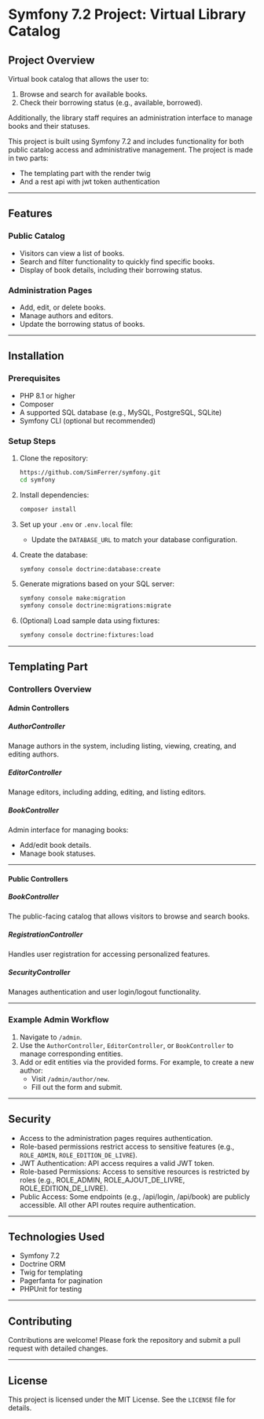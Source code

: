 # Symfony 7.2 Project: Virtual Library Catalog

## Project Overview
Virtual book catalog that allows the user to:

1. Browse and search for available books.
2. Check their borrowing status (e.g., available, borrowed).

Additionally, the library staff requires an administration interface to manage books and their statuses.

This project is built using Symfony 7.2 and includes functionality for both public catalog access and administrative management.
The project is made in two parts:
- The templating part with the render twig
- And a rest api with jwt token authentication
---

## Features

### Public Catalog
- Visitors can view a list of books.
- Search and filter functionality to quickly find specific books.
- Display of book details, including their borrowing status.

### Administration Pages
- Add, edit, or delete books.
- Manage authors and editors.
- Update the borrowing status of books.

---

## Installation

### Prerequisites
- PHP 8.1 or higher
- Composer
- A supported SQL database (e.g., MySQL, PostgreSQL, SQLite)
- Symfony CLI (optional but recommended)

### Setup Steps
1. Clone the repository:
   ```bash
   https://github.com/SimFerrer/symfony.git
   cd symfony
   ```

2. Install dependencies:
   ```bash
   composer install
   ```

3. Set up your `.env` or `.env.local` file:
   - Update the `DATABASE_URL` to match your database configuration.

4. Create the database:
   ```bash
   symfony console doctrine:database:create
   ```

5. Generate migrations based on your SQL server:
   ```bash
   symfony console make:migration
   symfony console doctrine:migrations:migrate
   ```

6. (Optional) Load sample data using fixtures:
   ```bash
   symfony console doctrine:fixtures:load
   ```

---

## Templating Part

### Controllers Overview

#### Admin Controllers
##### AuthorController
Manage authors in the system, including listing, viewing, creating, and editing authors.

##### EditorController
Manage editors, including adding, editing, and listing editors.

##### BookController
Admin interface for managing books:
- Add/edit book details.
- Manage book statuses.

---

#### Public Controllers
##### BookController
The public-facing catalog that allows visitors to browse and search books.

##### RegistrationController
Handles user registration for accessing personalized features.

##### SecurityController
Manages authentication and user login/logout functionality.

---


### Example Admin Workflow
1. Navigate to `/admin`.
2. Use the `AuthorController`, `EditorController`, or `BookController` to manage corresponding entities.
3. Add or edit entities via the provided forms. For example, to create a new author:
   - Visit `/admin/author/new`.
   - Fill out the form and submit.

---

## Security
- Access to the administration pages requires authentication.
- Role-based permissions restrict access to sensitive features (e.g., `ROLE_ADMIN`, `ROLE_EDITION_DE_LIVRE`).
- JWT Authentication: API access requires a valid JWT token.
- Role-based Permissions: Access to sensitive resources is restricted by roles (e.g., ROLE_ADMIN, ROLE_AJOUT_DE_LIVRE, ROLE_EDITION_DE_LIVRE).
- Public Access: Some endpoints (e.g., /api/login, /api/book) are publicly accessible. All other API routes require authentication.

---

## Technologies Used
- Symfony 7.2
- Doctrine ORM
- Twig for templating
- Pagerfanta for pagination
- PHPUnit for testing

---

## Contributing
Contributions are welcome! Please fork the repository and submit a pull request with detailed changes.

---

## License
This project is licensed under the MIT License. See the `LICENSE` file for details.

